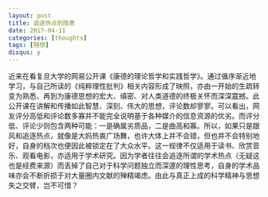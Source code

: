 ```yaml
---
layout: post
title: 追逐热点的隐患
date: 2017-04-11
categories: [thoughts]
tags: [随想]
disqus: y
---
```


近来在看复旦大学的网易公开课《康德的理论哲学和实践哲学》。通过循序渐近地学习，与自己所读的《纯粹理性批判》相关内容形成了映照，亦由一开始的生疏转变为熟悉、再到为康德思想的宏大、缜密、对人类道德的终极关怀而深深震撼。此公开课在讲解和传播如此智慧、深刻、伟大的思想，评论数却寥寥。可以看出，网友评分高低和评论数多寡并不能完全说明基于各种媒介的信息资源的优劣。而评分低、评论少则包含两种可能：一是确属劣质品，二是曲高和寡。所以，如果只是跟风和追逐热点，就像是大妈热衷广场舞，也许大体上并不会错，但也并不会特别地好，自身的档次也便因此被锁定在了大众水平。这一规律不仅适用于读书、欣赏音乐、观看电影，亦适用于学术研究。因为学者往往会追逐所谓的学术热点（无疑这也是经费来源）而丢掉了自己对于科学问题独立而深邃的理性思考，自身的学术品味亦会不断折损于对大量圈内文献的殚精竭虑。由此与真正上成的科学精神与思想失之交臂，岂不可惜？
